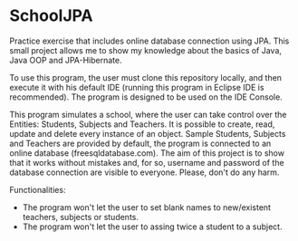 # SchoolJPA
Practice exercise that includes online database connection using JPA.
This small project allows me to show my knowledge about the basics of Java, Java OOP and JPA-Hibernate.

To use this program, the user must clone this repository locally, and then execute it with his default IDE (running this program in Eclipse IDE is recommended). 
The program is designed to be used on the IDE Console. 

This program simulates a school, where the user can take control over the Entities: Students, Subjects and Teachers. It is possible to create, read, update and delete every 
instance of an object.
Sample Students, Subjects and Teachers are provided by default, the program is connected to an online database (freesqldatabase.com). The aim of this project is to show that 
it works without mistakes and, for so, username and password of the database connection are visible to everyone. Please, don't do any harm.

Functionalities: 
- The program won't let the user to set blank names to new/existent teachers, subjects or students. 
- The program won't let the user to assing twice a student to a subject. 
